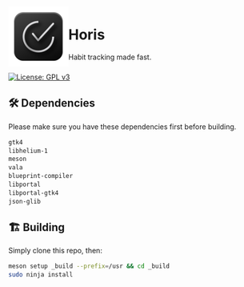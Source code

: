 <img align="left" style="vertical-align: middle" width="120" height="120" alt="Template Screenshot" src="data/icons/app.svg">

# Horis

Habit tracking made fast.

###

[![License: GPL v3](https://img.shields.io/badge/License-GPL%20v3-blue.svg)](http://www.gnu.org/licenses/gpl-3.0)

## 🛠️ Dependencies

Please make sure you have these dependencies first before building.

```bash
gtk4
libhelium-1
meson
vala
blueprint-compiler
libportal
libportal-gtk4
json-glib
```

## 🏗️ Building

Simply clone this repo, then:

```bash
meson setup _build --prefix=/usr && cd _build
sudo ninja install
```
